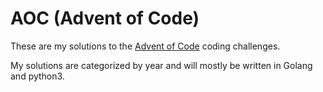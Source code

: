 # AOC (Advent of Code)

These are my solutions to the [Advent of Code](https://adventofcode.com/) coding challenges. 

My solutions are categorized by year and will mostly be written in Golang and python3. 
